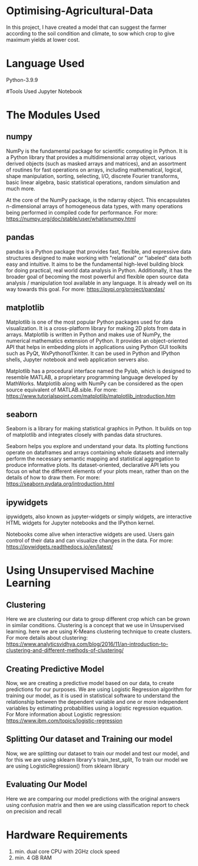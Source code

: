 # Optimising-Agricultural-Data
In this project, I have created a model that can suggest the farmer according to the soil condition and climate, to sow which crop to give maximum yields at lower cost.

# Language Used
Python-3.9.9

#Tools Used
Jupyter Notebook


# The Modules Used

## numpy
NumPy is the fundamental package for scientific computing in Python. It is a Python library that provides a multidimensional array object, various derived objects (such as masked arrays and matrices), and an assortment of routines for fast operations on arrays, including mathematical, logical, shape manipulation, sorting, selecting, I/O, discrete Fourier transforms, basic linear algebra, basic statistical operations, random simulation and much more.

At the core of the NumPy package, is the ndarray object. This encapsulates n-dimensional arrays of homogeneous data types, with many operations being performed in compiled code for performance.
For more: https://numpy.org/doc/stable/user/whatisnumpy.html

## pandas
pandas is a Python package that provides fast, flexible, and expressive data structures designed to make working with "relational" or "labeled" data both easy and intuitive. It aims to be the fundamental high-level building block for doing practical, real world data analysis in Python. Additionally, it has the broader goal of becoming the most powerful and flexible open source data analysis / manipulation tool available in any language. It is already well on its way towards this goal.
For more: https://pypi.org/project/pandas/

## matplotlib
Matplotlib is one of the most popular Python packages used for data visualization. It is a cross-platform library for making 2D plots from data in arrays. Matplotlib is written in Python and makes use of NumPy, the numerical mathematics extension of Python. It provides an object-oriented API that helps in embedding plots in applications using Python GUI toolkits such as PyQt, WxPythonotTkinter. It can be used in Python and IPython shells, Jupyter notebook and web application servers also.

Matplotlib has a procedural interface named the Pylab, which is designed to resemble MATLAB, a proprietary programming language developed by MathWorks. Matplotlib along with NumPy can be considered as the open source equivalent of MATLAB.sible.
For more: https://www.tutorialspoint.com/matplotlib/matplotlib_introduction.htm

## seaborn
Seaborn is a library for making statistical graphics in Python. It builds on top of matplotlib and integrates closely with pandas data structures.

Seaborn helps you explore and understand your data. Its plotting functions operate on dataframes and arrays containing whole datasets and internally perform the necessary semantic mapping and statistical aggregation to produce informative plots. Its dataset-oriented, declarative API lets you focus on what the different elements of your plots mean, rather than on the details of how to draw them.
For more: https://seaborn.pydata.org/introduction.html

## ipywidgets
ipywidgets, also known as jupyter-widgets or simply widgets, are interactive HTML widgets for Jupyter notebooks and the IPython kernel.

Notebooks come alive when interactive widgets are used. Users gain control of their data and can visualize changes in the data.
For more: https://ipywidgets.readthedocs.io/en/latest/

# Using Unsupervised Machine Learning

## Clustering 

Here we are clustering our data to group different crop which can be grown in similar conditions.
Clustering is a concept that we use in Unsupervised learning.
here we are using K-Means clustering technique to create clusters.
For more details about clustering: https://www.analyticsvidhya.com/blog/2016/11/an-introduction-to-clustering-and-different-methods-of-clustering/

## Creating Predictive Model

Now, we are creating a predictive model based on our data, to create predictions for our purposes. We are using Logistic Regression algorithm for training our model, as it is used in statistical software to understand the relationship between the dependent variable and one or more independent variables by estimating probabilities using a logistic regression equation. For More information about Logistic regression: https://www.ibm.com/topics/logistic-regression


## Splitting Our dataset and Training our model

Now, we are splitting our dataset to train our model and test our model, and for this we are using sklearn library's train_test_split, To train our model we are using LogisticRegression() from sklearn library


## Evaluating Our Model

Here we are comparing our model predictions with the original answers using confusion matrix and then we are using classification report to check on precision and recall


# Hardware Requirements

1. min. dual core CPU with 2GHz clock speed
2. min. 4 GB RAM
